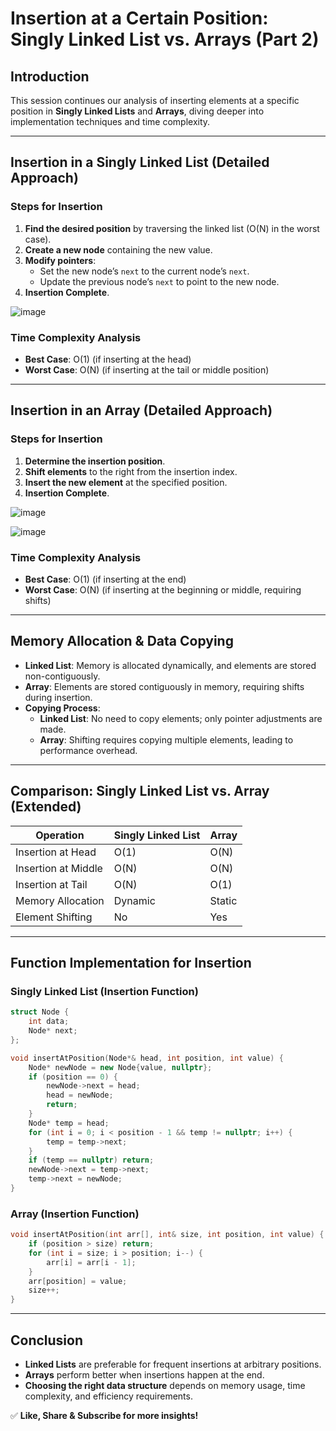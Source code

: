 # **Insertion at a Certain Position: Singly Linked List vs. Arrays (Part 2)**

## **Introduction**
This session continues our analysis of inserting elements at a specific position in **Singly Linked Lists** and **Arrays**, diving deeper into implementation techniques and time complexity.

---

## **Insertion in a Singly Linked List (Detailed Approach)**
### **Steps for Insertion**
1. **Find the desired position** by traversing the linked list (O(N) in the worst case).
2. **Create a new node** containing the new value.
3. **Modify pointers**:
   - Set the new node’s `next` to the current node’s `next`.
   - Update the previous node’s `next` to point to the new node.
4. **Insertion Complete**.

![image](https://github.com/user-attachments/assets/ec09d6b1-448e-4085-b07b-a51b3de03265)

### **Time Complexity Analysis**
- **Best Case**: O(1) (if inserting at the head)
- **Worst Case**: O(N) (if inserting at the tail or middle position)

---

## **Insertion in an Array (Detailed Approach)**
### **Steps for Insertion**
1. **Determine the insertion position**.
2. **Shift elements** to the right from the insertion index.
3. **Insert the new element** at the specified position.
4. **Insertion Complete**.

![image](https://github.com/user-attachments/assets/1e63d0ec-bf87-4ad6-947c-01f0e0c9dc9c)

![image](https://github.com/user-attachments/assets/b576b7ec-b4aa-4215-8b2f-e35c4f9e7b61)

### **Time Complexity Analysis**
- **Best Case**: O(1) (if inserting at the end)
- **Worst Case**: O(N) (if inserting at the beginning or middle, requiring shifts)

---

## **Memory Allocation & Data Copying**
- **Linked List**: Memory is allocated dynamically, and elements are stored non-contiguously.
- **Array**: Elements are stored contiguously in memory, requiring shifts during insertion.
- **Copying Process**:
  - **Linked List**: No need to copy elements; only pointer adjustments are made.
  - **Array**: Shifting requires copying multiple elements, leading to performance overhead.

---

## **Comparison: Singly Linked List vs. Array (Extended)**
| Operation       | Singly Linked List | Array |
|---------------|------------------|-------|
| Insertion at Head | O(1) | O(N) |
| Insertion at Middle | O(N) | O(N) |
| Insertion at Tail | O(N) | O(1) |
| Memory Allocation | Dynamic | Static |
| Element Shifting | No | Yes |

---

## **Function Implementation for Insertion**
### **Singly Linked List (Insertion Function)**
```cpp
struct Node {
    int data;
    Node* next;
};

void insertAtPosition(Node*& head, int position, int value) {
    Node* newNode = new Node{value, nullptr};
    if (position == 0) {
        newNode->next = head;
        head = newNode;
        return;
    }
    Node* temp = head;
    for (int i = 0; i < position - 1 && temp != nullptr; i++) {
        temp = temp->next;
    }
    if (temp == nullptr) return;
    newNode->next = temp->next;
    temp->next = newNode;
}
```

### **Array (Insertion Function)**
```cpp
void insertAtPosition(int arr[], int& size, int position, int value) {
    if (position > size) return;
    for (int i = size; i > position; i--) {
        arr[i] = arr[i - 1];
    }
    arr[position] = value;
    size++;
}
```

---

## **Conclusion**
- **Linked Lists** are preferable for frequent insertions at arbitrary positions.
- **Arrays** perform better when insertions happen at the end.
- **Choosing the right data structure** depends on memory usage, time complexity, and efficiency requirements.

✅ **Like, Share & Subscribe for more insights!**

